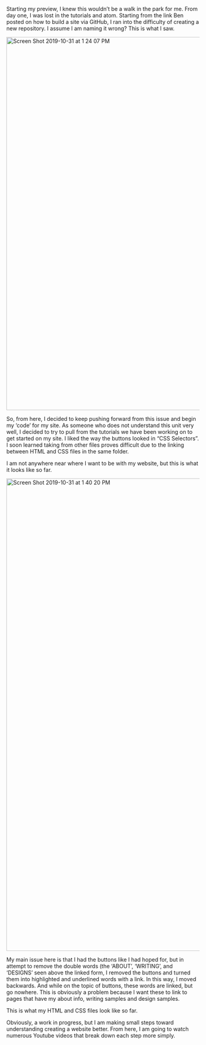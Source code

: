 Starting my preview, I knew this wouldn’t be a walk in the park for me. From day one, I was lost in the tutorials and atom. Starting from the link Ben posted on how to build a site via GitHub, I ran into the difficulty of creating a new repository. I assume I am naming it wrong? This is what I saw. 


<img width="973" alt="Screen Shot 2019-10-31 at 1 24 07 PM" src="https://user-images.githubusercontent.com/54679149/67973484-f8feaa80-fbe6-11e9-980d-df3fcbb79b26.png">


So, from here, I decided to keep pushing forward from this issue and begin my ‘code’ for my site. As someone who does not understand this unit very well, I decided to try to pull from the tutorials we have been working on to get started on my site. I liked the way the buttons looked in “CSS Selectors”. I soon learned taking from other files proves difficult due to the linking between HTML and CSS files in the same folder. 


I am not anywhere near where I want to be with my website, but this is what it looks like so far. 


<img width="1232" alt="Screen Shot 2019-10-31 at 1 40 20 PM" src="https://user-images.githubusercontent.com/54679149/67973552-10d62e80-fbe7-11e9-9aee-28da552989e7.png">


My main issue here is that I had the buttons like I had hoped for, but in attempt to remove the double words (the ‘ABOUT’, ‘WRITING’, and ‘DESIGNS’ seen above the linked form, I removed the buttons and turned them into highlighted and underlined words with a link. In this way, I moved backwards. And while on the topic of buttons, these words are linked, but go nowhere. This is obviously a problem because I want these to link to pages that have my about info, writing samples and design samples. 


This is what my HTML and CSS files look like so far. 


Obviously, a work in progress, but I am making small steps toward understanding creating a website better. From here, I am going to watch numerous Youtube videos that break down each step more simply.
